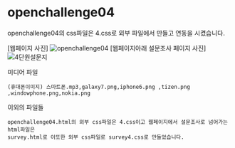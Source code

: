 # openchallenge04


openchallenge04의 css파일은 4.css로 외부 파일에서 만들고 연동을 시켰습니다.

[웹페이지 사진]
![openchallenge04](https://github.com/kim-do-kyun/web_programming_class/assets/70315428/5e2218c5-5d89-4e48-a556-3a126332805c)
[웹페이지아래 설문조사 페이지 사진]
![4단원설문지](https://github.com/kim-do-kyun/web_programming_class/assets/70315428/b6d92e00-24ba-44b1-a341-4e9509234cc7)




미디어 파일


```
(휴대폰이미지) 스마트폰.mp3,galaxy7.png,iphone6.png ,tizen.png ,windowphone.png,nokia.png
```

이외의 파일들

```
openchallenge04.html의 외부 css파일은 4.css이고 웹페이지에서 설문조사로 넘어가는 html파일은
survey.html로 이또한 외부 css파일로 survey4.css로 만들었습니다.
